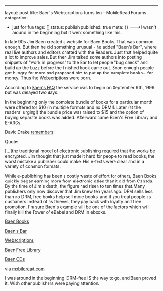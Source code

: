 ---
layout: post
title: Baen's Webscriptions turns ten - MobileRead Forums
categories: 
- just for fun
tags: []
status: publish
published: true
meta: {}
--->I wasn't around in the beginning but it went something like this.


In late 90s Jim Baen created a website for Baen Books. That was common enough. But then he did something unusual - he added "Baen's Bar", where real live authors and editors chatted with the Readers. Just that helped quite a lot to improve sales. But then Jim talked some authors into posting snippets of "work in progress" to the Bar to let people "bug check" and build up the buzz before the finished book came out. Soon enough people got hungry for more and proposed him to put up the complete books... for money. Thus the Webscriptions were born.


According to 
[Baen's FAQ](http://www.baen.com/WS_FAQ.htm) the service was to begin on September 9th, 1999 but was delayed two days.


In the beginning only the complete bundle of books for a particular month were offered for $10 (in multiple formats and no DRM!). Later (at the readers' urging!) the bundle price was raised to $15 and the option of buying separate books was added. Afterward came Baen's Free Library and E-ARCs.


David Drake 
[remembers](http://david-drake.com/baen.html):



Quote:
	
[...]the traditional model of electronic publishing required that the works be encrypted. Jim thought that just made it hard for people to read books, the worst mistake a publisher could make. His e-texts were clear and in a variety of common formats.


While e-publishing has been a costly waste of effort for others, Baen Books quickly began earning more from electronic sales than it did from Canada. By the time of Jim's death, the figure had risen to ten times that.Many publishers only now discover that Jim knew ten years ago: DRM sells less than no DRM, free books help sell more books, and if you treat people as customers instead of as thieves, they pay back with loyalty and free promotion. I'm sure Baen's example will be one of the factors which will finally kill the Tower of eBabel and DRM in ebooks.



[Baen Books](http://www.baen.com/)


[Baen's Bar](http://www.baen.com/bar/)


[Webscriptions](http://www.webscription.net)


[Baen Free Library](http://www.baen.com/library/)


[Baen CDs](http://baencd.thefifthimperium.com/)



via 
[mobileread.com](http://www.mobileread.com/forums/showthread.php?t=56073)
    
I was around in the beginning.  DRM-free IS the way to go, and Baen proved it.  Wish other publishers were paying attention.
